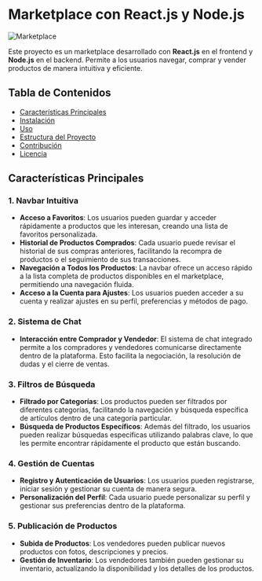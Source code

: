 # Marketplace con React.js y Node.js

![Marketplace](https://truust.io/wp-content/uploads/sites/18/2017/09/Que%CC%81-es-un-Marketplace-y-co%CC%81mo-puedes-ganar-dinero-con-e%CC%81l.jpg) 

Este proyecto es un marketplace desarrollado con **React.js** en el frontend y **Node.js** en el backend. Permite a los usuarios navegar, comprar y vender productos de manera intuitiva y eficiente.

## Tabla de Contenidos

- [Características Principales](#características-principales)
- [Instalación](#instalación)
- [Uso](#uso)
- [Estructura del Proyecto](#estructura-del-proyecto)
- [Contribución](#contribución)
- [Licencia](#licencia)

## Características Principales

### 1. Navbar Intuitiva
   - **Acceso a Favoritos**: Los usuarios pueden guardar y acceder rápidamente a productos que les interesan, creando una lista de favoritos personalizada.
   - **Historial de Productos Comprados**: Cada usuario puede revisar el historial de sus compras anteriores, facilitando la recompra de productos o el seguimiento de sus transacciones.
   - **Navegación a Todos los Productos**: La navbar ofrece un acceso rápido a la lista completa de productos disponibles en el marketplace, permitiendo una navegación fluida.
   - **Acceso a la Cuenta para Ajustes**: Los usuarios pueden acceder a su cuenta y realizar ajustes en su perfil, preferencias y métodos de pago.

### 2. Sistema de Chat
   - **Interacción entre Comprador y Vendedor**: El sistema de chat integrado permite a los compradores y vendedores comunicarse directamente dentro de la plataforma. Esto facilita la negociación, la resolución de dudas y el cierre de ventas.

### 3. Filtros de Búsqueda
   - **Filtrado por Categorías**: Los productos pueden ser filtrados por diferentes categorías, facilitando la navegación y búsqueda específica de artículos dentro de una categoría particular.
   - **Búsqueda de Productos Específicos**: Además del filtrado, los usuarios pueden realizar búsquedas específicas utilizando palabras clave, lo que les permite encontrar rápidamente el producto que están buscando.

### 4. Gestión de Cuentas
   - **Registro y Autenticación de Usuarios**: Los usuarios pueden registrarse, iniciar sesión y gestionar su cuenta de manera segura.
   - **Personalización del Perfil**: Cada usuario puede personalizar su perfil y gestionar sus preferencias dentro de la plataforma.

### 5. Publicación de Productos
   - **Subida de Productos**: Los vendedores pueden publicar nuevos productos con fotos, descripciones y precios.
   - **Gestión de Inventario**: Los vendedores también pueden gestionar su inventario, actualizando la disponibilidad y los detalles de los productos.
